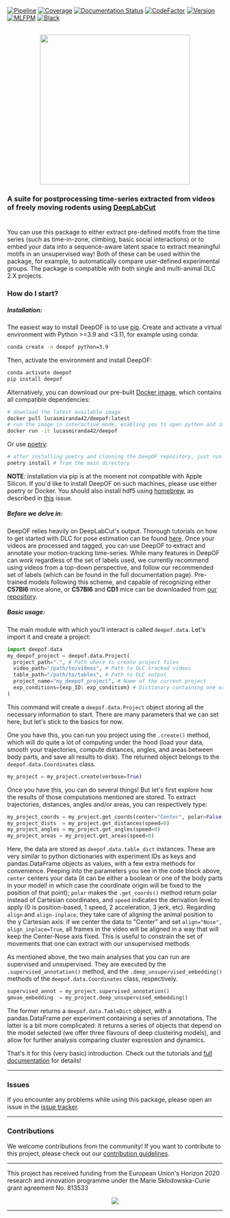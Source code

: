 [![Pipeline](https://gitlab.mpcdf.mpg.de/lucasmir/deepof/badges/master/pipeline.svg)](https://gitlab.mpcdf.mpg.de/lucasmir/deepof/-/pipelines)
[![Coverage](https://gitlab.mpcdf.mpg.de/lucasmir/deepof/badges/master/coverage.svg)](https://coverage.readthedocs.io/en/coverage-5.3/)
[![Documentation Status](https://readthedocs.org/projects/deepof/badge/?version=latest)](https://deepof.readthedocs.io/en/latest)
[![CodeFactor](https://www.codefactor.io/repository/github/lucasmiranda42/deepof/badge)](https://www.codefactor.io/repository/github/lucasmiranda42/deepof)
[![Version](https://img.shields.io/badge/release-v0.4.6-informational)](https://pypi.org/project/deepof/)
[![MLFPM](https://img.shields.io/badge/funding-MLFPM-informational)](https://mlfpm.eu/)
[![Black](https://img.shields.io/badge/code%20style-black-black)](https://github.com/psf/black)

<br>

<div align="center">
  <img width="350" height="350" src="https://gitlab.mpcdf.mpg.de/lucasmir/deepof/-/raw/master/logos/deepOF_logo_w_text.png">
</div>

### A suite for postprocessing time-series extracted from videos of freely moving rodents using [DeepLabCut](http://www.mousemotorlab.org/deeplabcut)
#

You can use this package to either extract pre-defined motifs from the time series (such as time-in-zone, climbing, 
basic social interactions) or to embed your data into a sequence-aware latent space to extract meaningful motifs in an
unsupervised way! Both of these can be used within the package, for example, to automatically 
compare user-defined experimental groups. The package is compatible with both single and multi-animal DLC 2.X projects.

### How do I start?
##### Installation:

The easiest way to install DeepOF is to use [pip](https://pypi.org/project/deepof). Create and activate a virtual environment with Python >=3.9 and <3.11, for example using conda:

```bash
conda create -n deepof python=3.9
```

Then, activate the environment and install DeepOF:

```bash
conda activate deepof
pip install deepof
```

Alternatively, you can download our pre-built [Docker image](https://hub.docker.com/repository/docker/lucasmiranda42/deepof),
which contains all compatible dependencies:

```bash
# download the latest available image
docker pull lucasmiranda42/deepof:latest
# run the image in interactive mode, enabling you to open python and import deepof
docker run -it lucasmiranda42/deepof
```

Or use [poetry](https://python-poetry.org/):

```bash
# after installing poetry and clonning the DeepOF repository, just run
poetry install # from the main directory
```

**NOTE**: installation via pip is at the moment not compatible with Apple Silicon. If you'd like to install DeepOF on such machines,
please use either poetry or Docker. You should also install hdf5 using [homebrew](https://brew.sh/), as described in [this](https://github.com/mlfpm/deepof/issues/15) issue.

##### Before we delve in:
DeepOF relies heavily on DeepLabCut's output. Thorough tutorials on how to get started with DLC for pose estimation can be found [here](https://www.mousemotorlab.org/deeplabcut).
Once your videos are processed and tagged, you can use DeepOF to extract and annotate your motion-tracking time-series. While many features in DeepOF can work regardless of the set of labels used, we currently recommend using videos from a top-down perspective, and follow our recommended
set of labels (which can be found in the full documentation page). Pre-trained models following this scheme, and capable of recognizing either **C57Bl6** mice alone, or **C57Bl6** and **CD1** mice can be downloaded from [our repository](https://datashare.mpcdf.mpg.de/s/DKg0jd7YYqnyQv9).

##### Basic usage:

The main module with which you'll interact is called ```deepof.data```. Let's import it and create a project:

```python
import deepof.data
my_deepof_project = deepof.data.Project(
  project_path=".", # Path where to create project files
  video_path="/path/to/videos", # Path to DLC tracked videos
  table_path="/path/to/tables", # Path to DLC output
  project_name="my_deepof_project", # Name of the current project
  exp_conditions={exp_ID: exp_condition} # Dictionary containing one or more experimental conditions per provided video
)
```

This command will create a ```deepof.data.Project``` object storing all the necessary information to start. There are
many parameters that we can set here, but let's stick to the basics for now.

One you have this, you can run you project using the ```.create()``` method, which will do quite a lot of computing under
the hood (load your data, smooth your trajectories, compute distances, angles, and areas between body parts, and save all
results to disk). The returned object belongs to the ```deepof.data.Coordinates``` class.

```python
my_project = my_project.create(verbose=True)
```

Once you have this, you can do several things! But let's first explore how the results of those computations mentioned
are stored. To extract trajectories, distances, angles and/or areas, you can respectively type:

```python
my_project_coords = my_project.get_coords(center="Center", polar=False, align="Nose", speed=0)
my_project_dists  = my_project.get_distances(speed=0)
my_project_angles = my_project.get_angles(speed=0)
my_project_areas = my_project.get_areas(speed=0)
```

Here, the data are stored as ```deepof.data.table_dict``` instances. These are very similar to python dictionaries
with experiment IDs as keys and pandas.DataFrame objects as values, with a few extra methods for convenience. Peeping
into the parameters you see in the code block above, ```center``` centers your data (it can be either a boolean or
one of the body parts in your model! in which case the coordinate origin will be fixed to the position of that point);
```polar``` makes the ```.get_coords()``` method return polar instead of Cartesian coordinates, and ```speed```
indicates the derivation level to apply (0 is position-based, 1 speed, 2 acceleration, 3 jerk, etc). Regarding
```align``` and ```align-inplace```, they take care of aligning the animal position to the y Cartesian axis: if we
center the data to "Center" and set ```align="Nose", align_inplace=True```, all frames in the video will be aligned in a
way that will keep the Center-Nose axis fixed. This is useful to constrain the set of movements that one can extract
with our unsupervised methods.

As mentioned above, the two main analyses that you can run are supervised and unsupervised. They are executed by
the ```.supervised_annotation()``` method, and the ```.deep_unsupervised_embedding()``` methods of the ```deepof.data.Coordinates```
class, respectively.

```python
supervised_annot = my_project.supervised_annotation()
gmvae_embedding  = my_project.deep_unsupervised_embedding()
```

The former returns a ```deepof.data.TableDict``` object, with a pandas.DataFrame per experiment containing a series of
annotations. The latter is a bit more complicated: it returns a series of objects that depend on the model selected (we 
offer three flavours of deep clustering models), and allow for further analysis comparing cluster expression and dynamics.

That's it for this (very basic) introduction. Check out the tutorials and [full documentation](https://deepof.readthedocs.io/en/latest/index.html) for details!

---
### Issues

If you encounter any problems while using this package, please open an issue in the [issue tracker](https://github.com/mlfpm/deepof/issues).

---
### Contributions

We welcome contributions from the community! If you want to contribute to this project, please check out our [contribution guidelines](https://github.com/mlfpm/deepof/blob/master/CONTRIBUTING.md).

---

 This project has received funding from the European Union's Horizon 2020 research and innovation programme under the Marie Skłodowska-Curie grant agreement No.  813533
 <div align="center">
  <img src="https://upload.wikimedia.org/wikipedia/commons/thumb/b/b7/Flag_of_Europe.svg/255px-Flag_of_Europe.svg.png">
</div>

---
